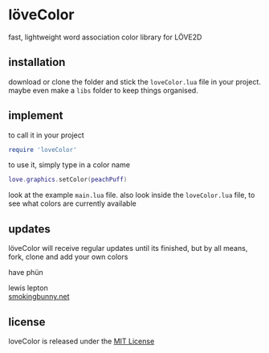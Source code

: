 löveColor
=============

fast, lightweight word association color library for LÖVE2D


installation
-----------

download or clone the folder and stick the ```loveColor.lua``` file in your project. maybe even make a ```libs``` folder to keep things organised.


implement
-----

to call it in your project

```lua
require 'loveColor'
```

to use it, simply type in a color name
```lua
love.graphics.setColor(peachPuff)
```

look at the example ```main.lua``` file. also look inside the ```loveColor.lua``` file, to see what colors are currently available


updates
------
löveColor will receive regular updates until its finished, but by all means, fork, clone and add your own colors

have phün

lewis lepton<br>
[smokingbunny.net](http://smokingbunny.net)


license
-----
loveColor is released under the [MIT License](http://opensource.org/licenses/MIT)